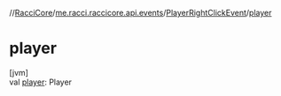//[RacciCore](../../../index.md)/[me.racci.raccicore.api.events](../index.md)/[PlayerRightClickEvent](index.md)/[player](player.md)

# player

[jvm]\
val [player](player.md): Player
